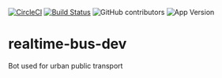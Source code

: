 [![CircleCI](https://circleci.com/gh/realtime-bus/node-telegram-bot/tree/develop.svg?style=svg)](https://circleci.com/gh/realtime-bus/node-telegram-bot/tree/develop)
[![Build Status](https://travis-ci.org/realtime-bus/node-telegram-bot.svg?branch=develop)](https://travis-ci.org/realtime-bus/node-telegram-bot)
![GitHub contributors](https://img.shields.io/github/contributors/dodopontocom/realtime-bus-dev.svg?style=popout)
![App Version](https://img.shields.io/badge/dynamic/json.svg?color=orange&label=realtime-bus&prefix=v&query=version&url=https%3A%2F%2Fraw.githubusercontent.com%2Fdodopontocom%2Frealtime-bus-dev%2Fdevelop%2Fpackage.json)  
# realtime-bus-dev
Bot used for urban public transport
